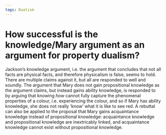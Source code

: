 ```yaml
---
tags: Dualism
---
```


# How successful is the knowledge/Mary argument as an argument for property dualism?

Jackson’s knowledge argument, i.e. the argument that concludes that not all facts are physical facts, and therefore physicalism is false, seems to hold. There are multiple claims against it, but all are responded to well and soundly. The argument that Mary does not gain propositional knowledge as the argument claims, but instead gains ability knowledge, is responded to by arguing that knowing *how* cannot fully capture the phenomenal properties of a colour, i.e. experiencing the colour, and so if Mary has ability knowledge, she does not really ‘know’ what it is like to see red. A rebuttal can also be applied to the proposal that Mary gains acquaintance knowledge instead of propositional knowledge: acquaintance knowledge and propositional knowledge are inextricably linked, and acquaintance knowledge cannot exist without propositional knowledge.